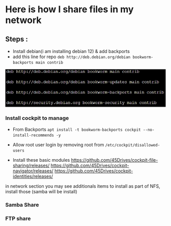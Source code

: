 # Here is how I share files in my network 

## Steps : 
- Install debian(i am installing debian 12) & add backports
- add this line for repo ```deb http://deb.debian.org/debian bookworm-backports main contrib```

![deb-repo](/images/backports_install_deb12.jpg)

### Install cockpit to manage 

- From Backports 
```apt install -t bookworm-backports cockpit --no-install-recommends -y```

- Allow root user login by removing root from  ```/etc/cockpit/disallowed-users ```

- Install these basic modules 
  https://github.com/45Drives/cockpit-file-sharing/releases/
  https://github.com/45Drives/cockpit-navigator/releases/
  https://github.com/45Drives/cockpit-identities/releases/

in network section you may see additionals items to install as part of NFS, install those (samba will be install)

### Samba Share 

### FTP share
